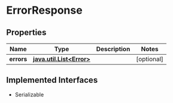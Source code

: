 

# ErrorResponse


## Properties

Name | Type | Description | Notes
------------ | ------------- | ------------- | -------------
**errors** | [**java.util.List&lt;Error&gt;**](Error.md) |  |  [optional]


## Implemented Interfaces

* Serializable


